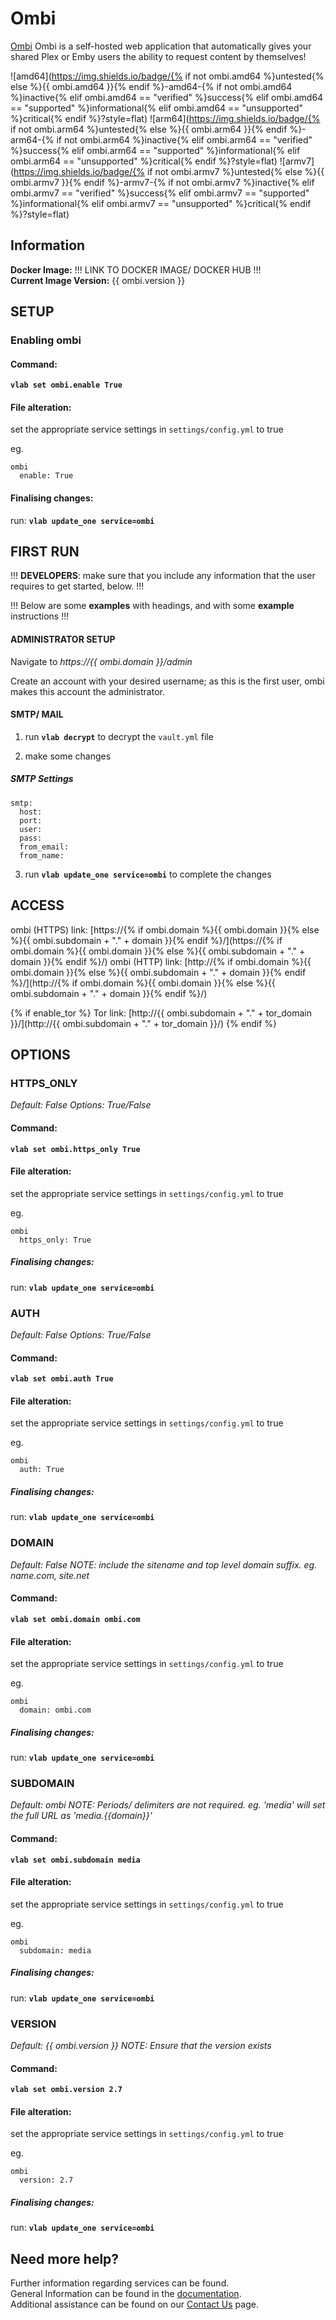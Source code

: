 # Ombi

[Ombi](https://ombi.io) Ombi is a self-hosted web application that automatically gives your shared Plex or Emby users the ability to request content by themselves!

![amd64](https://img.shields.io/badge/{% if not ombi.amd64 %}untested{% else %}{{ ombi.amd64 }}{% endif %}-amd64-{% if not ombi.amd64 %}inactive{% elif ombi.amd64 == "verified" %}success{% elif ombi.amd64 == "supported" %}informational{% elif ombi.amd64 == "unsupported" %}critical{% endif %}?style=flat)
![arm64](https://img.shields.io/badge/{% if not ombi.arm64 %}untested{% else %}{{ ombi.arm64 }}{% endif %}-arm64-{% if not ombi.arm64 %}inactive{% elif ombi.arm64 == "verified" %}success{% elif ombi.arm64 == "supported" %}informational{% elif ombi.arm64 == "unsupported" %}critical{% endif %}?style=flat)
![armv7](https://img.shields.io/badge/{% if not ombi.armv7 %}untested{% else %}{{ ombi.armv7 }}{% endif %}-armv7-{% if not ombi.armv7 %}inactive{% elif ombi.armv7 == "verified" %}success{% elif ombi.armv7 == "supported" %}informational{% elif ombi.armv7 == "unsupported" %}critical{% endif %}?style=flat)

## Information


**Docker Image:** !!! LINK TO DOCKER IMAGE/ DOCKER HUB !!!\
**Current Image Version:** {{ ombi.version }}

## SETUP

### Enabling ombi

#### Command:

**`vlab set ombi.enable True`**

#### File alteration:

set the appropriate service settings in `settings/config.yml` to true

eg.
```
ombi
  enable: True
```

#### Finalising changes:

run: **`vlab update_one service=ombi`**

## FIRST RUN

!!! **DEVELOPERS**: make sure that you include any information that the user requires to get started, below. !!!

!!! Below are some **examples** with headings, and with some **example** instructions !!!

#### ADMINISTRATOR SETUP

Navigate to *https://{{ ombi.domain }}/admin*

Create an account with your desired username; as this is the first user, ombi makes this account the administrator.

#### SMTP/ MAIL

1. run **`vlab decrypt`** to decrypt the `vault.yml` file

2. make some changes


##### SMTP Settings
```
smtp:
  host:
  port:
  user:
  pass:
  from_email:
  from_name:
```

3. run **`vlab update_one service=ombi`** to complete the changes


## ACCESS

ombi (HTTPS) link: [https://{% if ombi.domain %}{{ ombi.domain }}{% else %}{{ ombi.subdomain + "." + domain }}{% endif %}/](https://{% if ombi.domain %}{{ ombi.domain }}{% else %}{{ ombi.subdomain + "." + domain }}{% endif %}/)
ombi (HTTP) link: [http://{% if ombi.domain %}{{ ombi.domain }}{% else %}{{ ombi.subdomain + "." + domain }}{% endif %}/](http://{% if ombi.domain %}{{ ombi.domain }}{% else %}{{ ombi.subdomain + "." + domain }}{% endif %}/)

{% if enable_tor %}
Tor link: [http://{{ ombi.subdomain + "." + tor_domain }}/](http://{{ ombi.subdomain + "." + tor_domain }}/)
{% endif %}

## OPTIONS

### HTTPS_ONLY
*Default: False*
*Options: True/False*

#### Command:

**`vlab set ombi.https_only True`**

#### File alteration:

set the appropriate service settings in `settings/config.yml` to true

eg.
```
ombi
  https_only: True
```

##### Finalising changes:

run: **`vlab update_one service=ombi`**

### AUTH
*Default: False*
*Options: True/False*

#### Command:

**`vlab set ombi.auth True`**

#### File alteration:

set the appropriate service settings in `settings/config.yml` to true

eg.
```
ombi
  auth: True
```

##### Finalising changes:

run: **`vlab update_one service=ombi`**

### DOMAIN
*Default: False*
*NOTE: include the sitename and top level domain suffix. eg. name.com, site.net*

#### Command:

**`vlab set ombi.domain ombi.com`**

#### File alteration:

set the appropriate service settings in `settings/config.yml` to true

eg.
```
ombi
  domain: ombi.com
```

##### Finalising changes:

run: **`vlab update_one service=ombi`**

### SUBDOMAIN
*Default: ombi*
*NOTE: Periods/ delimiters are not required. eg. 'media' will set the full URL as 'media.{{domain}}'*

#### Command:

**`vlab set ombi.subdomain media`**

#### File alteration:

set the appropriate service settings in `settings/config.yml` to true

eg.
```
ombi
  subdomain: media
```

##### Finalising changes:

run: **`vlab update_one service=ombi`**

### VERSION
*Default: {{  ombi.version  }}*
*NOTE: Ensure that the version exists*

#### Command:

**`vlab set ombi.version 2.7`**

#### File alteration:

set the appropriate service settings in `settings/config.yml` to true

eg.
```
ombi
  version: 2.7
```

##### Finalising changes:

run: **`vlab update_one service=ombi`**

## Need more help?
Further information regarding services can be found. \
General Information can be found in the [documentation](https://docs.vivumlab.com). \
Additional assistance can be found on our [Contact Us](https://docs.vivumlab.com/Contact-us) page.
